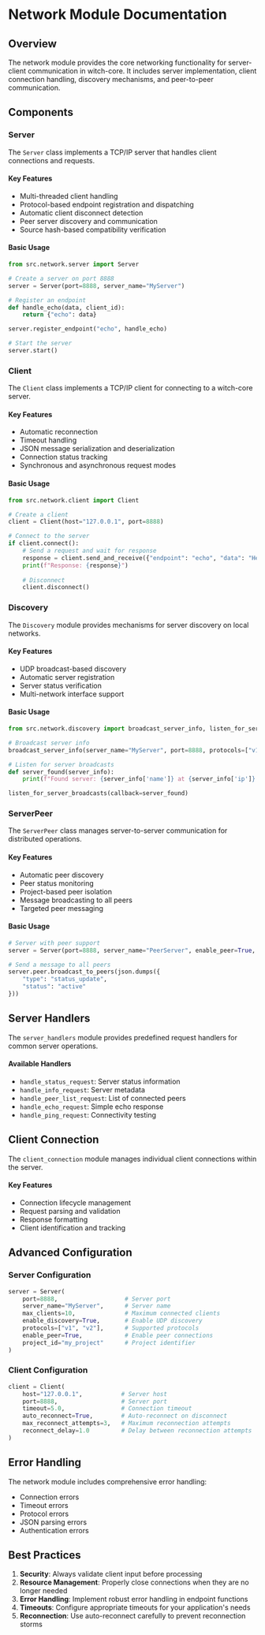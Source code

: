 # Network Module Documentation

## Overview

The network module provides the core networking functionality for server-client communication in witch-core. It includes server implementation, client connection handling, discovery mechanisms, and peer-to-peer communication.

## Components

### Server

The `Server` class implements a TCP/IP server that handles client connections and requests.

#### Key Features

- Multi-threaded client handling
- Protocol-based endpoint registration and dispatching
- Automatic client disconnect detection
- Peer server discovery and communication
- Source hash-based compatibility verification

#### Basic Usage

```python
from src.network.server import Server

# Create a server on port 8888
server = Server(port=8888, server_name="MyServer")

# Register an endpoint
def handle_echo(data, client_id):
    return {"echo": data}

server.register_endpoint("echo", handle_echo)

# Start the server
server.start()
```

### Client

The `Client` class implements a TCP/IP client for connecting to a witch-core server.

#### Key Features

- Automatic reconnection
- Timeout handling
- JSON message serialization and deserialization
- Connection status tracking
- Synchronous and asynchronous request modes

#### Basic Usage

```python
from src.network.client import Client

# Create a client
client = Client(host="127.0.0.1", port=8888)

# Connect to the server
if client.connect():
    # Send a request and wait for response
    response = client.send_and_receive({"endpoint": "echo", "data": "Hello"})
    print(f"Response: {response}")
    
    # Disconnect
    client.disconnect()
```

### Discovery

The `Discovery` module provides mechanisms for server discovery on local networks.

#### Key Features

- UDP broadcast-based discovery
- Automatic server registration
- Server status verification
- Multi-network interface support

#### Basic Usage

```python
from src.network.discovery import broadcast_server_info, listen_for_server_broadcasts

# Broadcast server info
broadcast_server_info(server_name="MyServer", port=8888, protocols=["v1"])

# Listen for server broadcasts
def server_found(server_info):
    print(f"Found server: {server_info['name']} at {server_info['ip']}:{server_info['port']}")

listen_for_server_broadcasts(callback=server_found)
```

### ServerPeer

The `ServerPeer` class manages server-to-server communication for distributed operations.

#### Key Features

- Automatic peer discovery
- Peer status monitoring
- Project-based peer isolation
- Message broadcasting to all peers
- Targeted peer messaging

#### Basic Usage

```python
# Server with peer support
server = Server(port=8888, server_name="PeerServer", enable_peer=True, project_id="my_project")

# Send a message to all peers
server.peer.broadcast_to_peers(json.dumps({
    "type": "status_update",
    "status": "active"
}))
```

## Server Handlers

The `server_handlers` module provides predefined request handlers for common server operations.

#### Available Handlers

- `handle_status_request`: Server status information
- `handle_info_request`: Server metadata
- `handle_peer_list_request`: List of connected peers
- `handle_echo_request`: Simple echo response
- `handle_ping_request`: Connectivity testing

## Client Connection

The `client_connection` module manages individual client connections within the server.

#### Key Features

- Connection lifecycle management
- Request parsing and validation
- Response formatting
- Client identification and tracking

## Advanced Configuration

### Server Configuration

```python
server = Server(
    port=8888,                   # Server port
    server_name="MyServer",      # Server name
    max_clients=10,              # Maximum connected clients
    enable_discovery=True,       # Enable UDP discovery
    protocols=["v1", "v2"],      # Supported protocols
    enable_peer=True,            # Enable peer connections
    project_id="my_project"      # Project identifier
)
```

### Client Configuration

```python
client = Client(
    host="127.0.0.1",           # Server host
    port=8888,                  # Server port
    timeout=5.0,                # Connection timeout
    auto_reconnect=True,        # Auto-reconnect on disconnect
    max_reconnect_attempts=3,   # Maximum reconnection attempts
    reconnect_delay=1.0         # Delay between reconnection attempts
)
```

## Error Handling

The network module includes comprehensive error handling:

- Connection errors
- Timeout errors
- Protocol errors
- JSON parsing errors
- Authentication errors

## Best Practices

1. **Security**: Always validate client input before processing
2. **Resource Management**: Properly close connections when they are no longer needed
3. **Error Handling**: Implement robust error handling in endpoint functions
4. **Timeouts**: Configure appropriate timeouts for your application's needs
5. **Reconnection**: Use auto-reconnect carefully to prevent reconnection storms